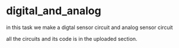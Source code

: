 # digital_and_analog

in this task we make a digtal sensor circuit and analog sensor circuit

all the circuits and its code is in the uploaded section.
